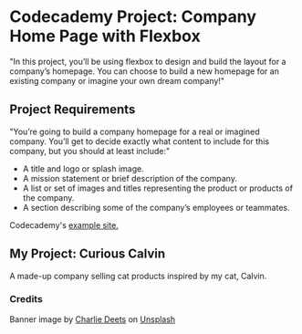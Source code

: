 # Codecademy Project: Company Home Page with Flexbox
"In this project, you’ll be using flexbox to design and build the layout for a company’s homepage. You can choose to build a new homepage for an existing company or imagine your own dream company!​"

## Project Requirements
"You’re going to build a company homepage for a real or imagined company. You’ll get to decide exactly what content to include for this company, but you should at least include:"
- A title and logo or splash image.
- A mission statement or brief description of the company.
- A list or set of images and titles representing the product or products of the company.
- A section describing some of the company’s employees or teammates.

Codecademy's [example site.](https://content.codecademy.com/PRO/independent-practice-projects/flexbox-business-site/example-site/index.html?_gl=1*1ciepxg*_ga*MjA1NTU1NTA2MS4xNjU1OTk5NjUy*_ga_3LRZM6TM9L*MTY1OTc5ODg0Ny40Ni4xLjE2NTk3OTkxNTAuNTg.)

## My Project: Curious Calvin
A made-up company selling cat products inspired by my cat, Calvin.

### Credits
Banner image by [Charlie Deets](https://unsplash.com/photos/TKgOIwPVmkg?utm_source=unsplash&utm_medium=referral&utm_content=creditShareLink) on [Unsplash](https://unsplash.com/?utm_source=unsplash&utm_medium=referral&utm_content=creditCopyText)